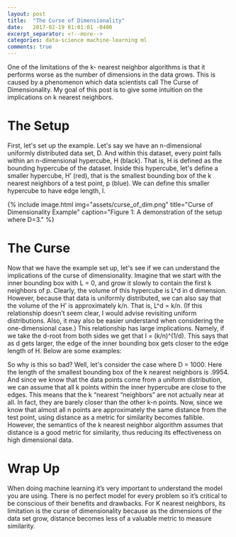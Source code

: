 ```yaml
---
layout: post
title:  "The Curse of Dimensionality"
date:   2017-02-19 01:01:01 -0400
excerpt_separator: <!--more-->
categories: data-science machine-learning ml
comments: true
---
```

One of the limitations of the k- nearest neighbor algorithms is that it performs worse as the number of dimensions in the data grows. This is caused by a phenomenon which data scientists call The Curse of Dimensionality. My goal of this post is to give some intuition on the implications on k nearest neighbors.

<!--more-->

# The Setup
First, let's set up the example. Let's say we have an n-dimensional uniformly distributed data set, D. And within this dataset, every point falls within an n-dimensional hypercube, H (black). That is, H is defined as the bounding hypercube of the dataset. Inside this hypercube, let's define a smaller hypercube, H’ (red), that is the smallest bounding box of the k nearest neighbors of a test point, p (blue). We can define this smaller hypercube to have edge length, l.  

{% include image.html
  img="assets/curse_of_dim.png"
  title="Curse of Dimensionality Example"
  caption="Figure 1: A demonstration of the setup where D=3."
%}

# The Curse
Now that we have the example set up, let's see if we can understand the implications of the curse of dimensionality. Imagine that we start with the inner bounding box with L = 0, and grow it slowly to contain the first k neighbors of p. Clearly, the volume of this hypercube is L^d in d dimension. However, because that data is uniformly distributed, we can also say that the volume of the H’ is approximately k/n. That is, L^d = k/n. (If this relationship doesn’t seem clear, I would advise revisiting uniform distributions. Also, it may also be easier understand when considering the one-dimensional case.)
This relationship has large implications. Namely, if we take the d-root from both sides we get that l = (k/n)^(1/d). This says that as d gets larger, the edge of the inner bounding box gets closer to the edge length of H. Below are some examples:


So why is this so bad? Well, let's consider the case where D = 1000. Here the length of the smallest bounding box of the k nearest neighbors is .9954. And since we know that the data points come from a uniform distribution, we can assume that all k points within the inner hypercube are close to the edges. This means that the k “nearest “neighbors” are not actually near at all. In fact, they are barely closer than the other k-n points. Now, since we know that almost all n points are approximately the same distance from the test point, using distance as a metric for similarity becomes fallible. However, the semantics of the k nearest neighbor algorithm assumes that distance is a good metric for similarity, thus reducing its effectiveness on high dimensional data.

# Wrap Up
When doing machine learning it’s very important to understand the model you are using. There is no perfect model for every problem so it’s critical to be conscious of their benefits and drawbacks. For K nearest neighbors, its limitation is the curse of dimensionality because as the dimensions of the data set grow, distance becomes less of a valuable metric to measure similarity.
